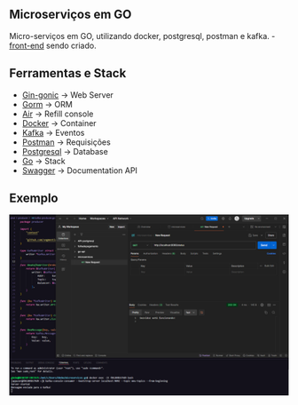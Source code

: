 ## Microserviços em GO

Micro-serviços em GO, utilizando docker, postgresql, postman e kafka. - [front-end](https://github.com/Ghenoo/frontEnd-micro) sendo criado.

## Ferramentas e Stack

- [Gin-gonic](https://github.com/gin-gonic/gin) -> Web Server
- [Gorm](https://gorm.io/index.html) -> ORM
- [Air](https://github.com/air-verse/air) -> Refill console
- [Docker](https://docs.docker.com/desktop/) -> Container
- [Kafka](https://docs.docker.com/desktop/) -> Eventos
- [Postman](https://docs.docker.com/desktop/) -> Requisições
- [Postgresql](https://docs.docker.com/desktop/) -> Database
- [Go](https://docs.docker.com/desktop/) -> Stack
- [Swagger](https://swagger.io/) -> Documentation API

## Exemplo

<img src="examples/Screenshot_1.png">
